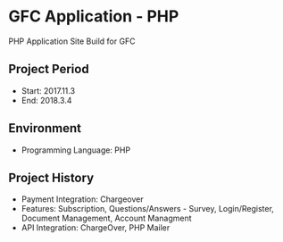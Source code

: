 GFC Application - PHP
===================================

PHP Application Site Build for GFC

Project Period
----------------------
- Start: 2017.11.3
- End: 2018.3.4

## Environment
- Programming Language: PHP

## Project History
- Payment Integration: Chargeover
- Features: Subscription, Questions/Answers - Survey, Login/Register, Document Management, Account Managment
- API Integration: ChargeOver, PHP Mailer
